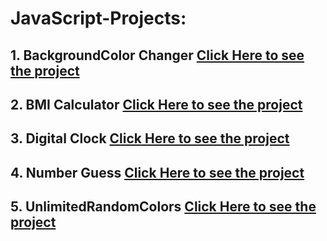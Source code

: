 # JavaScript-Projects:

## 1. BackgroundColor Changer [Click Here to see the project](https://gouravkundu7370.github.io/JavaScript-Projects/BackgroundColorChanger)

## 2. BMI Calculator [Click Here to see the project](https://gouravkundu7370.github.io/JavaScript-Projects/BMI_Calculator)

## 3. Digital Clock [Click Here to see the project](https://gouravkundu7370.github.io/JavaScript-Projects/DigitalClock)

## 4. Number Guess [Click Here to see the project](https://gouravkundu7370.github.io/JavaScript-Projects/NumberGuess)

## 5. UnlimitedRandomColors [Click Here to see the project](https://gouravkundu7370.github.io/JavaScript-Projects/UnlimitedRandomColors)
